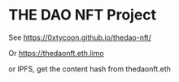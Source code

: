 # THE DAO NFT Project

See https://0xtycoon.github.io/thedao-nft/

Or https://thedaonft.eth.limo

or IPFS, get the content hash from thedaonft.eth